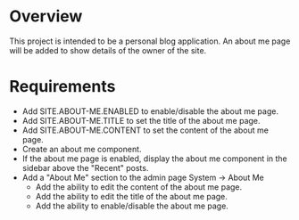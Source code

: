 # Overview

This project is intended to be a personal blog application. An about me page will be added to show details of the owner of the site.

# Requirements
- Add SITE.ABOUT-ME.ENABLED to enable/disable the about me page.
- Add SITE.ABOUT-ME.TITLE to set the title of the about me page.
- Add SITE.ABOUT-ME.CONTENT to set the content of the about me page.
- Create an about me component. 
- If the about me page is enabled, display the about me component in the sidebar above the "Recent" posts. 
- Add a "About Me" section to the admin page System -> About Me
    - Add the ability to edit the content of the about me page.
    - Add the ability to edit the title of the about me page.
    - Add the ability to enable/disable the about me page.